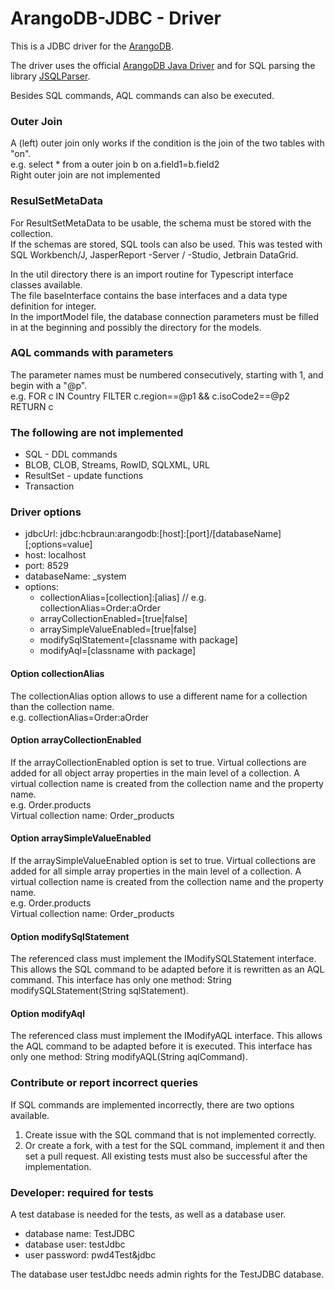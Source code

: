 # ArangoDB-JDBC - Driver
This is a JDBC driver for the [ArangoDB](https://arangodb.com).

The driver uses the official [ArangoDB Java Driver](https://github.com/arangodb/arangodb-java-driver) and for SQL parsing the library [JSQLParser](https://github.com/JSQLParser/JSqlParser). 

Besides SQL commands, AQL commands can also be executed.

### Outer Join

A (left) outer join only works if the condition is the join of the two tables with "on".  
e.g. select * from a outer join b on a.field1=b.field2  
Right outer join are not implemented

### ResulSetMetaData

For ResultSetMetaData to be usable, the schema must be stored with the collection.  
If the schemas are stored, SQL tools can also be used. This was tested with SQL Workbench/J, JasperReport -Server / -Studio, Jetbrain DataGrid.

In the util directory there is an import routine for Typescript interface classes available.  
The file baseInterface contains the base interfaces and a data type definition for integer.  
In the importModel file, the database connection parameters must be filled in at the beginning and possibly the directory for the models.

### AQL commands with parameters

The parameter names must be numbered consecutively, starting with 1, and begin with a "@p".  
e.g. FOR c IN Country FILTER c.region==@p1 && c.isoCode2==@p2 RETURN c

### The following are not implemented

- SQL - DDL commands
- BLOB, CLOB, Streams, RowID, SQLXML, URL
- ResultSet - update functions
- Transaction

### Driver options

- jdbcUrl: jdbc:hcbraun:arangodb:[host]:[port]/[databaseName][;options=value]
- host: localhost
- port: 8529
- databaseName: _system
- options:
  - collectionAlias=[collection]:[alias]  // e.g. collectionAlias=Order:aOrder
  - arrayCollectionEnabled=[true|false]
  - arraySimpleValueEnabled=[true|false]
  - modifySqlStatement=[classname with package]
  - modifyAql=[classname with package]

#### Option collectionAlias

The collectionAlias option allows to use a different name for a collection than the collection name.  
e.g. collectionAlias=Order:aOrder

#### Option arrayCollectionEnabled

If the arrayCollectionEnabled option is set to true. Virtual collections are added for all object array properties in the main level of a collection.
A virtual collection name is created from the collection name and the property name.  
e.g. Order.products  
Virtual collection name: Order_products 
  
#### Option arraySimpleValueEnabled

If the arraySimpleValueEnabled option is set to true. Virtual collections are added for all simple array properties in the main level of a collection.
A virtual collection name is created from the collection name and the property name.  
e.g. Order.products  
Virtual collection name: Order_products
  
#### Option modifySqlStatement

The referenced class must implement the IModifySQLStatement interface. This allows the SQL command to be adapted before it is rewritten as an AQL command.
This interface has only one method: String modifySQLStatement(String sqlStatement).

#### Option modifyAql

The referenced class must implement the IModifyAQL interface. This allows the AQL command to be adapted before it is executed.
This interface has only one method: String modifyAQL(String aqlCommand).

### Contribute or report incorrect queries

If SQL commands are implemented incorrectly, there are two options available.

1. Create issue with the SQL command that is not implemented correctly.
2. Or create a fork, with a test for the SQL command, implement it and then set a pull request. All existing tests must also be successful after the implementation.


### Developer: required for tests

A test database is needed for the tests, as well as a database user.

- database name: TestJDBC
- database user: testJdbc
- user password: pwd4Test&jdbc

The database user testJdbc needs admin rights for the TestJDBC database.